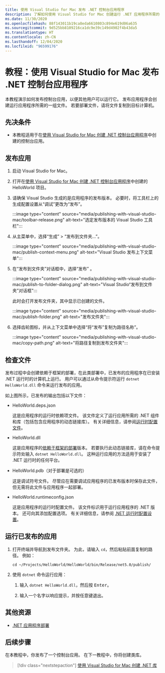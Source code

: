 ```yaml
---
title: 使用 Visual Studio for Mac 发布 .NET 控制台应用程序
description: 了解如何使用 Visual Studio for Mac 创建运行 .NET 应用程序所需的一组文件。
ms.date: 11/30/2020
ms.openlocfilehash: 88f143011b19ca8eda6610803c894e619d06a635
ms.sourcegitcommit: 9d525bb8109216ca1dc9e39c149d4902f4b43da5
ms.translationtype: HT
ms.contentlocale: zh-CN
ms.lasthandoff: 12/04/2020
ms.locfileid: "96599176"
---
```

# <a name="tutorial-publish-a-net-console-application-using-visual-studio-for-mac"></a>教程：使用 Visual Studio for Mac 发布 .NET 控制台应用程序

本教程演示如何发布控制台应用，以便其他用户可以运行它。 发布应用程序会创建运行应用程序所需的一组文件。 若要部署文件，请将文件复制到目标计算机。

## <a name="prerequisites"></a>先决条件

- 本教程适用于在[使用 Visual Studio for Mac 创建 .NET 控制台应用程序](with-visual-studio-mac.md)中创建的控制台应用。

## <a name="publish-the-app"></a>发布应用

1. 启动 Visual Studio for Mac。

1. 打开在[使用 Visual Studio for Mac 创建 .NET 控制台应用程序](with-visual-studio-mac.md)中创建的 HelloWorld 项目。

1. 请确保 Visual Studio 生成的是应用程序的发布版本。 必要时，将工具栏上的生成配置设置从“调试”更改为“发布”。

   :::image type="content" source="media/publishing-with-visual-studio-mac/toolbar-release.png" alt-text="选定发布版本的 Visual Studio 工具栏":::

1. 从主菜单中，选择“生成” > “发布到文件夹...”。

   :::image type="content" source="media/publishing-with-visual-studio-mac/publish-context-menu.png" alt-text="Visual Studio 发布上下文菜单":::

1. 在“发布到文件夹”对话框中，选择“发布” 。

   :::image type="content" source="media/publishing-with-visual-studio-mac/publish-to-folder-dialog.png" alt-text="Visual Studio“发布到文件夹”对话框":::

   此时会打开发布文件夹，其中显示已创建的文件。

   :::image type="content" source="media/publishing-with-visual-studio-mac/publish-folder.png" alt-text="发布文件夹":::

1. 选择齿轮图标，并从上下文菜单中选择“将“发布”复制为路径名称”。

   :::image type="content" source="media/publishing-with-visual-studio-mac/copy-path.png" alt-text="将路径复制到发布文件夹":::

## <a name="inspect-the-files"></a>检查文件

发布过程中会创建依赖于框架的部署，在此类部署中，已发布的应用程序在已安装 .NET 运行时的计算机上运行。 用户可以通过从命令提示符运行 `dotnet HelloWorld.dll` 命令来运行发布的应用。

如上图所示，已发布的输出包括以下文件：

* HelloWorld.deps.json

  这是应用程序的运行时依赖项文件。 该文件定义了运行应用所需的 .NET 组件和库（包括包含应用程序的动态链接库）。 有关详细信息，请参阅[运行时配置文件](https://github.com/dotnet/cli/blob/85ca206d84633d658d7363894c4ea9d59e515c1a/Documentation/specs/runtime-configuration-file.md)。

* HelloWorld.dll

   这是应用程序的[依赖于框架的部署](../deploying/deploy-with-cli.md#framework-dependent-deployment)版本。 若要执行此动态链接库，请在命令提示符处输入 `dotnet HelloWorld.dll`。 这种运行应用的方法适用于安装了 .NET 运行时的任何平台。

* HelloWorld.pdb（对于部署是可选的）

   这是调试符号文件。 尽管应在需要调试应用程序的已发布版本时保存此文件，但无需将此文件与应用程序一起部署。

* HelloWorld.runtimeconfig.json

   这是应用程序的运行时配置文件。 该文件标识用于运行应用程序的 .NET 版本。 还可向其添加配置选项。 有关详细信息，请参阅 [.NET 运行时配置设置](../run-time-config/index.md#runtimeconfigjson)。

## <a name="run-the-published-app"></a>运行已发布的应用

1. 打开终端并导航到发布文件夹。 为此，请输入 `cd`，然后粘贴前面复制的路径。 例如：

   ```console
   cd ~/Projects/HelloWorld/HelloWorld/bin/Release/net5.0/publish/
   ```

1. 使用 `dotnet` 命令运行应用：

   1. 输入 `dotnet HelloWorld.dll`，然后按 <kbd>Enter</kbd>。

   1. 输入一个名字以响应提示，并按任意键退出。

## <a name="additional-resources"></a>其他资源

- [.NET 应用程序部署](../deploying/index.md)

## <a name="next-steps"></a>后续步骤

在本教程中，你发布了一个控制台应用。 在下一教程中，你将创建类库。

> [!div class="nextstepaction"]
> [使用 Visual Studio for Mac 创建 .NET 库](library-with-visual-studio-mac.md)

